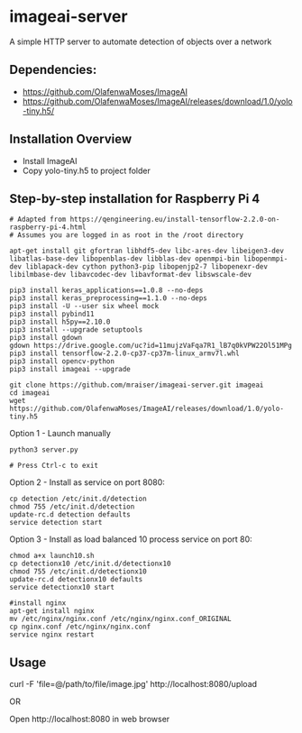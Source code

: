 # imageai-server
A simple HTTP server to automate detection of objects over a network

## Dependencies:
- https://github.com/OlafenwaMoses/ImageAI
- https://github.com/OlafenwaMoses/ImageAI/releases/download/1.0/yolo-tiny.h5/

## Installation Overview
- Install ImageAI
- Copy yolo-tiny.h5 to project folder

## Step-by-step installation for Raspberry Pi 4
    # Adapted from https://qengineering.eu/install-tensorflow-2.2.0-on-raspberry-pi-4.html
    # Assumes you are logged in as root in the /root directory

    apt-get install git gfortran libhdf5-dev libc-ares-dev libeigen3-dev libatlas-base-dev libopenblas-dev libblas-dev openmpi-bin libopenmpi-dev liblapack-dev cython python3-pip libopenjp2-7 libopenexr-dev libilmbase-dev libavcodec-dev libavformat-dev libswscale-dev
    
    pip3 install keras_applications==1.0.8 --no-deps
    pip3 install keras_preprocessing==1.1.0 --no-deps
    pip3 install -U --user six wheel mock
    pip3 install pybind11
    pip3 install h5py==2.10.0
    pip3 install --upgrade setuptools
    pip3 install gdown
    gdown https://drive.google.com/uc?id=11mujzVaFqa7R1_lB7q0kVPW22Ol51MPg
    pip3 install tensorflow-2.2.0-cp37-cp37m-linux_armv7l.whl
    pip3 install opencv-python
    pip3 install imageai --upgrade
    
    git clone https://github.com/mraiser/imageai-server.git imageai
    cd imageai
    wget https://github.com/OlafenwaMoses/ImageAI/releases/download/1.0/yolo-tiny.h5

Option 1 - Launch manually

    python3 server.py
    
    # Press Ctrl-c to exit

Option 2 - Install as service on port 8080:

    cp detection /etc/init.d/detection
    chmod 755 /etc/init.d/detection
    update-rc.d detection defaults
    service detection start

Option 3 - Install as load balanced 10 process service on port 80:

    chmod a+x launch10.sh
    cp detectionx10 /etc/init.d/detectionx10
    chmod 755 /etc/init.d/detectionx10
    update-rc.d detectionx10 defaults
    service detectionx10 start
    
    #install nginx
    apt-get install nginx
    mv /etc/nginx/nginx.conf /etc/nginx/nginx.conf_ORIGINAL
    cp nginx.conf /etc/nginx/nginx.conf
    service nginx restart

## Usage
curl -F 'file=@/path/to/file/image.jpg' http://localhost:8080/upload

OR

Open http://localhost:8080 in web browser
